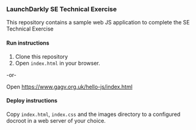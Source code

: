 ### LaunchDarkly SE Technical Exercise

This repository contains a sample web JS application to complete the SE Technical Exercise

#### Run instructions 

1. Clone this repository
2. Open `index.html` in your browser.

-or-

Open https://www.gagv.org.uk/hello-js/index.html

#### Deploy instructions

Copy `index.html`, `index.css` and the images directory to a configured docroot in a web server of your choice.

